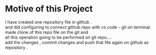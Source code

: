 # Motive of this Project
I have created one repository file in github . <br>
and did configuring to connect github repo with vs code - git on terminal.  <br>
made clone of this repo file on the git and  <br>
all this operation going to be performed on git repo.... <br>
add the changes , commit changes and push that file again on github as repository .


